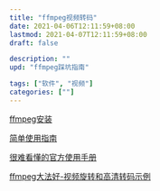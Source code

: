 ```yaml
---
title: "ffmpeg视频转码"
date: 2021-04-06T12:11:59+08:00
lastmod: 2021-04-07T12:11:59+08:00
draft: false

description: ""
upd: "ffmpeg踩坑指南"

tags: ["软件", "视频"]
categories: [""]
---
```


[ffmpeg安装](https://blog.csdn.net/topia_csdn/article/details/110110774)

[简单使用指南](https://www.jianshu.com/p/4f399b9dfb43)

[很难看懂的官方使用手册](https://ffmpeg.org/ffmpeg.html)

[ffmpeg大法好-视频旋转和高清转码示例](https://cherrot.com/snippet/2013/05/24/transpose-video-with-ffmpeg.html)